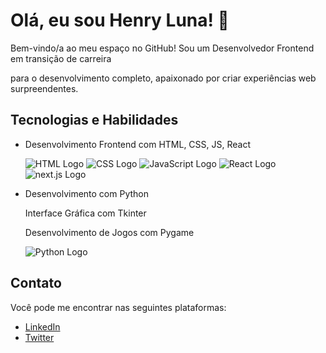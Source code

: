 # Olá, eu sou Henry Luna! 👋

Bem-vindo/a ao meu espaço no GitHub! Sou um Desenvolvedor Frontend em transição de carreira 

para o desenvolvimento completo, apaixonado por criar experiências web surpreendentes.

## Tecnologias e Habilidades

- Desenvolvimento Frontend com HTML, CSS, JS, React
  
  ![HTML Logo](https://img.icons8.com/color/48/000000/html-5.png) ![CSS Logo](https://img.icons8.com/color/48/000000/css3.png) ![JavaScript Logo](https://img.icons8.com/color/48/000000/javascript.png) ![React Logo](https://img.icons8.com/ultraviolet/40/000000/react.png)  ![next.js Logo](https://coreui.io/icons/brand/next-js/)
- Desenvolvimento com Python
  
  Interface Gráfica com Tkinter
  
  Desenvolvimento de Jogos com Pygame

   ![Python Logo](https://img.icons8.com/color/48/000000/python.png)



## Contato

Você pode me encontrar nas seguintes plataformas:

- [LinkedIn](https://www.linkedin.com/in/henry-luna-0793402a/)
- [Twitter](https://twitter.com/HlunaDev23)

